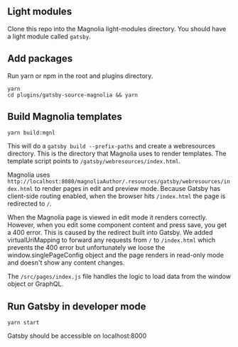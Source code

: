 ## Light modules

Clone this repo into the Magnolia light-modules directory. You should have a light module called `gatsby`.

## Add packages

Run yarn or npm in the root and plugins directory.

```
yarn
cd plugins/gatsby-source-magnolia && yarn
```

## Build Magnolia templates

```
yarn build:mgnl
```

This will do a `gatsby build --prefix-paths` and create a webresources directory. This is the directory that Magnolia uses to render templates. The template script points to `/gatsby/webresources/index.html`.

Magnolia uses `http://localhost:8080/magnoliaAuthor/.resources/gatsby/webresources/index.html` to render pages in edit and preview mode. Because Gatsby has client-side routing enabled, when the browser hits `/index.html` the page is redirected to `/`.

When the Magnolia page is viewed in edit mode it renders correctly. However, when you edit some component content and press save, you get a 400 error. This is caused by the redirect built into Gatsby. We added virtualUriMapping to forward any requests from `/` to `/index.html` which prevents the 400 error but unfortunately we loose the window.singlePageConfig object and the page renders in read-only mode and doesn't show any content changes.

The `/src/pages/index.js` file handles the logic to load data from the window object or GraphQL.

## Run Gatsby in developer mode

```
yarn start
```

Gatsby should be accessible on localhost:8000
